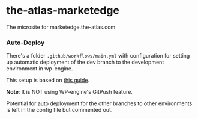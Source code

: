 # the-atlas-marketedge
The microsite for marketedge.the-atlas.com

### Auto-Deploy

There's a folder `.github/workflows/main.yml` with configuration for setting up automatic deployment of the dev branch to the development environment in wp-engine.

This setup is based on [this guide](https://github.com/marketplace/actions/deploy-wordpress-to-wp-engine).

**Note**: It is NOT using WP-engine's GitPush feature.

Potential for auto deployment for the other branches to other environments is left in the config file but commented out.
